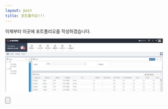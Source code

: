 ```yaml
---
layout: post
title: 포트폴리오!!!
---
```


이제부터 이곳에 포트폴리오를 작성하겠습니다.

![포트폴리오 이미지 테스트](/images/area.JPG)    


<body>
    <input type=button name=btn onClick=click>
</body>

<script>

    function click(){
        alert("11");
    }
</script>